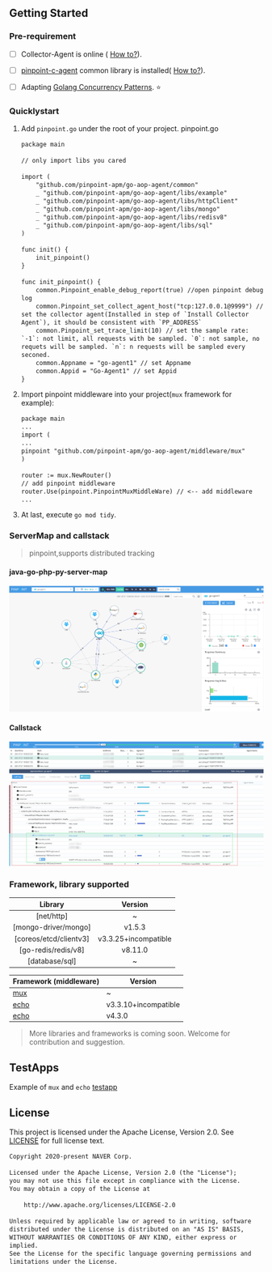 ## Getting Started

### Pre-requirement

- [ ] Collector-Agent is online ( [How to?](https://github.com/pinpoint-apm/pinpoint-c-agent/tree/master/DOC/collector-agent#install-collector-agent)).
- [ ] [pinpoint-c-agent](https://github.com/pinpoint-apm/pinpoint-c-agent) common library is installed( [How to?](https://github.com/pinpoint-apm/pinpoint-c-agent/tree/master/DOC/common#install-pinpoint_common)).
- [ ] Adapting [Golang Concurrency Patterns](https://blog.golang.org/context#TOC_4.). ⭐


### Quicklystart

1. Add `pinpoint.go` under the root of your project.
    pinpoint.go
    ```
    package main
    
    // only import libs you cared
    
    import (
        "github.com/pinpoint-apm/go-aop-agent/common"
        _ "github.com/pinpoint-apm/go-aop-agent/libs/example"
        _ "github.com/pinpoint-apm/go-aop-agent/libs/httpClient"
        _ "github.com/pinpoint-apm/go-aop-agent/libs/mongo"
        _ "github.com/pinpoint-apm/go-aop-agent/libs/redisv8"
        _ "github.com/pinpoint-apm/go-aop-agent/libs/sql"
    )
    
    func init() {
        init_pinpoint()
    }
    
    func init_pinpoint() {
        common.Pinpoint_enable_debug_report(true) //open pinpoint debug log
        common.Pinpoint_set_collect_agent_host("tcp:127.0.0.1@9999") // set the collector agent(Installed in step of `Install Collector Agent`), it should be consistent with `PP_ADDRESS`
        common.Pinpoint_set_trace_limit(10) // set the sample rate: `-1`: not limit, all requests with be sampled. `0`: not sample, no requets will be sampled. `n`: n requests will be sampled every seconed.
        common.Appname = "go-agent1" // set Appname
        common.Appid = "Go-Agent1" // set Appid
    }

    ```
2. Import pinpoint middleware into your project(`mux` framework for example):
    ```
    package main
    ...
    import (
    ...
	pinpoint "github.com/pinpoint-apm/go-aop-agent/middleware/mux"
    )

    router := mux.NewRouter()
	// add pinpoint middleware
	router.Use(pinpoint.PinpointMuxMiddleWare) // <-- add middleware
    ...
    ```

3. At last, execute `go mod tidy`.

### ServerMap and callstack 

> pinpoint,supports distributed tracking

#### java-go-php-py-server-map

![java-go-php-py-server-map](images/severmap.png)

#### Callstack

![Callstack](images/callstack.png)

### Framework, library supported

Library | Version
:---: | :---:
[net/http] | ~
 [mongo-driver/mongo]| v1.5.3
 [coreos/etcd/clientv3] |v3.3.25+incompatible
 [go-redis/redis/v8]| v8.11.0
 [database/sql]| ~

Framework (middleware)| Version
---|-----
[mux](https://github.com/gorilla/mux) | ~
[echo](https://github.com/labstack/echo)| v3.3.10+incompatible
[echo](https://github.com/labstack/echo)| v4.3.0


> More libraries and frameworks is coming soon. Welcome for contribution and suggestion. 

## TestApps

Example of `mux` and `echo` [testapp](./testapps)

## License
This project is licensed under the Apache License, Version 2.0.
See [LICENSE](LICENSE) for full license text.

```
Copyright 2020-present NAVER Corp.

Licensed under the Apache License, Version 2.0 (the "License");
you may not use this file except in compliance with the License.
You may obtain a copy of the License at

    http://www.apache.org/licenses/LICENSE-2.0

Unless required by applicable law or agreed to in writing, software
distributed under the License is distributed on an "AS IS" BASIS,
WITHOUT WARRANTIES OR CONDITIONS OF ANY KIND, either express or implied.
See the License for the specific language governing permissions and
limitations under the License.

```
